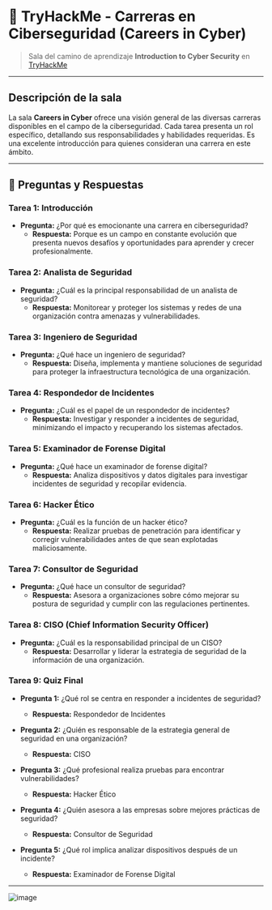 # 💼 TryHackMe - Carreras en Ciberseguridad (Careers in Cyber)

>  Sala del camino de aprendizaje **Introduction to Cyber Security** en [TryHackMe](https://tryhackme.com/room/careersincyber)

---

##  Descripción de la sala

La sala **Careers in Cyber** ofrece una visión general de las diversas carreras disponibles en el campo de la ciberseguridad. Cada tarea presenta un rol específico, detallando sus responsabilidades y habilidades requeridas. Es una excelente introducción para quienes consideran una carrera en este ámbito.

---

## 🧪 Preguntas y Respuestas

###  Tarea 1: Introducción

- **Pregunta:** ¿Por qué es emocionante una carrera en ciberseguridad?
  - **Respuesta:** Porque es un campo en constante evolución que presenta nuevos desafíos y oportunidades para aprender y crecer profesionalmente.

###  Tarea 2: Analista de Seguridad

- **Pregunta:** ¿Cuál es la principal responsabilidad de un analista de seguridad?
  - **Respuesta:** Monitorear y proteger los sistemas y redes de una organización contra amenazas y vulnerabilidades.

###  Tarea 3: Ingeniero de Seguridad

- **Pregunta:** ¿Qué hace un ingeniero de seguridad?
  - **Respuesta:** Diseña, implementa y mantiene soluciones de seguridad para proteger la infraestructura tecnológica de una organización.

###  Tarea 4: Respondedor de Incidentes

- **Pregunta:** ¿Cuál es el papel de un respondedor de incidentes?
  - **Respuesta:** Investigar y responder a incidentes de seguridad, minimizando el impacto y recuperando los sistemas afectados.

###  Tarea 5: Examinador de Forense Digital

- **Pregunta:** ¿Qué hace un examinador de forense digital?
  - **Respuesta:** Analiza dispositivos y datos digitales para investigar incidentes de seguridad y recopilar evidencia.

###  Tarea 6: Hacker Ético

- **Pregunta:** ¿Cuál es la función de un hacker ético?
  - **Respuesta:** Realizar pruebas de penetración para identificar y corregir vulnerabilidades antes de que sean explotadas maliciosamente.

###  Tarea 7: Consultor de Seguridad

- **Pregunta:** ¿Qué hace un consultor de seguridad?
  - **Respuesta:** Asesora a organizaciones sobre cómo mejorar su postura de seguridad y cumplir con las regulaciones pertinentes.

###  Tarea 8: CISO (Chief Information Security Officer)

- **Pregunta:** ¿Cuál es la responsabilidad principal de un CISO?
  - **Respuesta:** Desarrollar y liderar la estrategia de seguridad de la información de una organización.

###  Tarea 9: Quiz Final

- **Pregunta 1:** ¿Qué rol se centra en responder a incidentes de seguridad?
  - **Respuesta:** Respondedor de Incidentes

- **Pregunta 2:** ¿Quién es responsable de la estrategia general de seguridad en una organización?
  - **Respuesta:** CISO

- **Pregunta 3:** ¿Qué profesional realiza pruebas para encontrar vulnerabilidades?
  - **Respuesta:** Hacker Ético

- **Pregunta 4:** ¿Quién asesora a las empresas sobre mejores prácticas de seguridad?
  - **Respuesta:** Consultor de Seguridad

- **Pregunta 5:** ¿Qué rol implica analizar dispositivos después de un incidente?
  - **Respuesta:** Examinador de Forense Digital

---
![image](https://github.com/user-attachments/assets/fc4e2ef0-eaad-4a77-afba-00982080810e)

